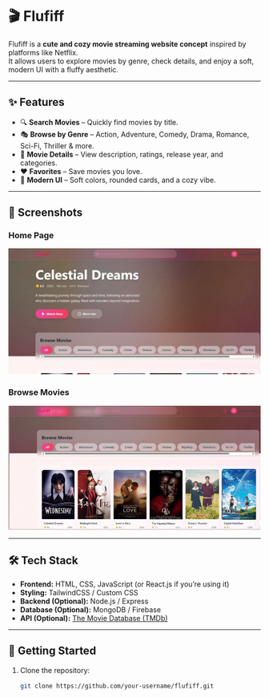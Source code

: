 # 🎬 Flufiff

Flufiff is a **cute and cozy movie streaming website concept** inspired by platforms like Netflix.  
It allows users to explore movies by genre, check details, and enjoy a soft, modern UI with a fluffy aesthetic.  

---

## ✨ Features
- 🔍 **Search Movies** – Quickly find movies by title.  
- 🎭 **Browse by Genre** – Action, Adventure, Comedy, Drama, Romance, Sci-Fi, Thriller & more.  
- 📖 **Movie Details** – View description, ratings, release year, and categories.  
- ❤️ **Favorites** – Save movies you love.  
- 🌙 **Modern UI** – Soft colors, rounded cards, and a cozy vibe.  

---

## 📸 Screenshots
### Home Page
![Home Screenshot](Sceen1.jpg)

### Browse Movies
![Browse Screenshot](Sceen2.jpg)

---

## 🛠️ Tech Stack
- **Frontend:** HTML, CSS, JavaScript (or React.js if you’re using it)  
- **Styling:** TailwindCSS / Custom CSS  
- **Backend (Optional):** Node.js / Express  
- **Database (Optional):** MongoDB / Firebase  
- **API (Optional):** [The Movie Database (TMDb)](https://www.themoviedb.org/)  

---

## 🚀 Getting Started
1. Clone the repository:
   ```bash
   git clone https://github.com/your-username/flufiff.git
